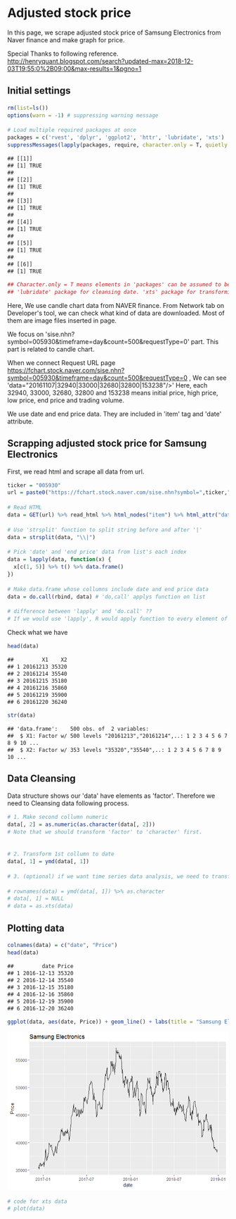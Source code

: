 Adjusted stock price
================

In this page, we scrape adjusted stock price of Samsung Electronics from Naver finance and make graph for price.

Special Thanks to following reference. <http://henryquant.blogspot.com/search?updated-max=2018-12-03T19:55:0%2B09:00&max-results=1&pgno=1>

Initial settings
----------------

``` r
rm(list=ls())
options(warn = -1) # suppressing warning message

# Load multiple required packages at once
packages = c('rvest', 'dplyr', 'ggplot2', 'httr', 'lubridate', 'xts')
suppressMessages(lapply(packages, require, character.only = T, quietly = TRUE)) 
```

    ## [[1]]
    ## [1] TRUE
    ## 
    ## [[2]]
    ## [1] TRUE
    ## 
    ## [[3]]
    ## [1] TRUE
    ## 
    ## [[4]]
    ## [1] TRUE
    ## 
    ## [[5]]
    ## [1] TRUE
    ## 
    ## [[6]]
    ## [1] TRUE

``` r
## Character.only = T means elements in 'packages' can be assumed to be character stirngs.
## 'lubridate' package for cleansing date. 'xts' package for transforming dataset to time series data.
```

Here, We use candle chart data from NAVER finance. From Network tab on Developer's tool, we can check what kind of data are downloaded. Most of them are image files inserted in page.

We focus on 'sise.nhn?symbol=005930&timeframe=day&count=500&requestType=0' part. This part is related to candle chart.

When we connect Request URL page <https://fchart.stock.naver.com/sise.nhn?symbol=005930&timeframe=day&count=500&requestType=0> , We can see 'data="20161107|32940|33000|32680|32800|153238"/&gt;' Here, each 32940, 33000, 32680, 32800 and 153238 means initial price, high price, low price, end price and trading volume.

We use date and end price data. They are included in 'item' tag and 'date' attribute.

Scrapping adjusted stock price for Samsung Electronics
------------------------------------------------------

First, we read html and scrape all data from url.

``` r
ticker = "005930"
url = paste0("https://fchart.stock.naver.com/sise.nhn?symbol=",ticker,"&timeframe=day&count=500&requestType=0") # Using 'for loop' we can download multiple stock items' data 

# Read HTML
data = GET(url) %>% read_html %>% html_nodes("item") %>% html_attr("data")

# Use 'strsplit' function to split string before and after '|'
data = strsplit(data, "\\|")

# Pick 'date' and 'end price' data from list's each index
data = lapply(data, function(x) {
  x[c(1, 5)] %>% t() %>% data.frame()
})

# Make data.frame whose collumns include date and end price data
data = do.call(rbind, data) # 'do,call' applys function on list

# difference between 'lapply' and 'do.call' ??
# If we would use 'lapply', R would apply function to every element of the list. On the other hand, If we use 'do.call', R apply function to list itself.
```

Check what we have

``` r
head(data)
```

    ##         X1    X2
    ## 1 20161213 35320
    ## 2 20161214 35540
    ## 3 20161215 35180
    ## 4 20161216 35860
    ## 5 20161219 35900
    ## 6 20161220 36240

``` r
str(data)
```

    ## 'data.frame':    500 obs. of  2 variables:
    ##  $ X1: Factor w/ 500 levels "20161213","20161214",..: 1 2 3 4 5 6 7 8 9 10 ...
    ##  $ X2: Factor w/ 353 levels "35320","35540",..: 1 2 3 4 5 6 7 8 9 10 ...

Data Cleansing
--------------

Data structure shows our 'data' have elements as 'factor'. Therefore we need to Cleansing data following process.

``` r
# 1. Make second collumn numeric
data[, 2] = as.numeric(as.character(data[, 2]))
# Note that we should transform 'factor' to 'character' first.


# 2. Transform 1st collumn to date 
data[, 1] = ymd(data[, 1]) 

# 3. (optional) if we want time series data analysis, we need to transform dataset to time series with following code.

# rownames(data) = ymd(data[, 1]) %>% as.character
# data[, 1] = NULL
# data = as.xts(data)
```

Plotting data
-------------

``` r
colnames(data) = c("date", "Price")
head(data)
```

    ##         date Price
    ## 1 2016-12-13 35320
    ## 2 2016-12-14 35540
    ## 3 2016-12-15 35180
    ## 4 2016-12-16 35860
    ## 5 2016-12-19 35900
    ## 6 2016-12-20 36240

``` r
ggplot(data, aes(date, Price)) + geom_line() + labs(title = "Samsung Electronics")
```

![](Adjusted_Stock_price_files/figure-markdown_github/plotting-1.png)

``` r
# code for xts data
# plot(data) 
```
